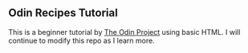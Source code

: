## Odin Recipes Tutorial

This is a beginner tutorial by [The Odin Project](https://www.theodinproject.com/) using basic HTML.
I will continue to modify this repo as I learn more.
